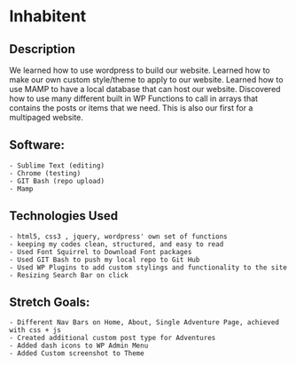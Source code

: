 # Inhabitent

## Description
We learned how to use wordpress to build our website. Learned how to make our own custom style/theme to apply to our website. Learned how to use MAMP to have a local database that can host our website. Discovered how to use many different built in WP Functions to call in arrays that contains the posts or items that we need. This is also our first for a multipaged website.

## Software:

```
- Sublime Text (editing)
- Chrome (testing)
- GIT Bash (repo upload)
- Mamp
```

## Technologies Used

```
- html5, css3 , jquery, wordpress' own set of functions
- keeping my codes clean, structured, and easy to read
- Used Font Squirrel to Download Font packages
- Used GIT Bash to push my local repo to Git Hub
- Used WP Plugins to add custom stylings and functionality to the site
- Resizing Search Bar on click
```

## Stretch Goals:

```
- Different Nav Bars on Home, About, Single Adventure Page, achieved with css + js
- Created additional custom post type for Adventures
- Added dash icons to WP Admin Menu
- Added Custom screenshot to Theme
```